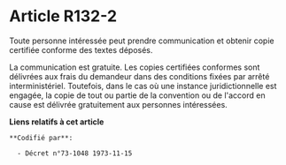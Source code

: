 # Article R132-2

Toute personne intéressée peut prendre communication et obtenir copie certifiée conforme des textes déposés.

La communication est gratuite. Les copies certifiées conformes sont délivrées aux frais du demandeur dans des conditions
fixées par arrêté interministériel. Toutefois, dans le cas où une instance juridictionnelle est engagée, la copie de tout ou
partie de la convention ou de l'accord en cause est délivrée gratuitement aux personnes intéressées.

**Liens relatifs à cet article**

	**Codifié par**:

	  - Décret n°73-1048 1973-11-15
